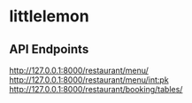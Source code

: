 # littlelemon  

## API Endpoints  

http://127.0.0.1:8000/restaurant/menu/  
http://127.0.0.1:8000/restaurant/menu/<int:pk>  
http://127.0.0.1:8000/restaurant/booking/tables/  
